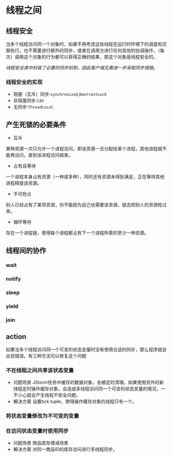 # 线程之间
## 线程安全
当多个线程访问同一个对象时，如果不用考虑这些线程在运行时环境下的调度和交替执行，也不需要进行额外的同步，或者在调用方进行任何其他的协调操作，（每次）调用这个对象的行为都可以获得正确的结果，那这个对象是线程安全的。

*线程安全类中封装了必要的同步机制，因此客户端无需进一步采取同步措施*。

### 线程安全的实现
- 阻塞（互斥）同步:`synchronized`,`ReetrantLock` 
- 非阻塞同步:`CAS`
- 无同步:`ThreadLocal`

## 产生死锁的必要条件

- 互斥

某种资源一次只允许一个进程访问，即该资源一旦分配给某个进程，其他进程就不能再访问，直到该进程访问结束。
- 占有且等待

一个进程本身占有资源（一种或多种），同时还有资源未得到满足，正在等待其他进程释放该资源。
- 不可抢占

别人已经占有了某项资源，你不能因为自己也需要该资源，就去把别人的资源抢过来。

- 循环等待

存在一个进程链，使得每个进程都占有下一个进程所需的至少一种资源。

## 线程间的协作

### wait
### notify
### sleep
### yield
### join


## action
如果当多个线程访问同一个可变的状态变量时没有使用合适的同步，那么程序就会出现错误。有三种方法可以修复这个问题
### 不在线程之间共享该状态变量
- 问题场景
JStorm任务中缓存的数据对象，会被定时清理。如果使用另外的新线程定时操作缓存对象，会造成多线程访问同一个可变的状态变量的情况，一不小心就会产生线程不安全问题。
- 解决方案
设置tick tuple，使得操作缓存对象的线程只有一个。

### 将状态变量修改为不可变的变量


### 在访问状态变量时使用同步
- 问题场景
商品库存增减场景
- 解决方案
对同一商品ID的库存访问进行多线程同步。


